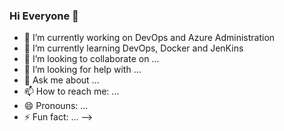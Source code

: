 ### Hi Everyone 👋


- 🔭 I’m currently working on DevOps and Azure Administration
- 🌱 I’m currently learning DevOps, Docker and JenKins 
- 👯 I’m looking to collaborate on ...
- 🤔 I’m looking for help with ...
- 💬 Ask me about ...
- 📫 How to reach me: ...
- 😄 Pronouns: ...
- ⚡ Fun fact: ...
-->
